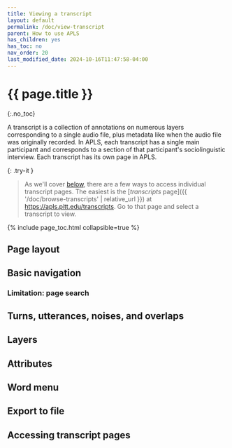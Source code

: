 ```yaml
---
title: Viewing a transcript
layout: default
permalink: /doc/view-transcript
parent: How to use APLS
has_children: yes
has_toc: no
nav_order: 20
last_modified_date: 2024-10-16T11:47:58-04:00
---
```


# {{ page.title }}
{:.no_toc}

A <span class="keyterm">transcript</span> is a collection of <span class="keyterm">annotations</span> on numerous <span class="keyterm">layers</span> corresponding to a single audio file, plus metadata like when the audio file was originally recorded.
In APLS, each transcript has a single <span class="keyterm">main participant</span> and corresponds to a section of that participant's sociolinguistic interview.
Each transcript has its own page in APLS.

{: .try-it }
> As we'll cover [below](#accessing-transcript-pages), there are a few ways to access individual transcript pages.
> The easiest is the [_transcripts_ page]({{ '/doc/browse-transcripts' | relative_url }}) at <https://apls.pitt.edu/transcripts>. 
> Go to that page and select a transcript to view.

{% include page_toc.html collapsible=true %}


## Page layout




## Basic navigation

<!-- Play controls -->
<!-- Prev/next -->


### Limitation: page search

<!-- Can't do it for multi-annotation tags. Instead, use search -->

## Turns, utterances, noises, and overlaps



## Layers

<!-- Toggling on and off, projects -->
<!-- Mention notation, with links -->
<!-- Mention IPA vs. Raw for phono layers -->


## Attributes



## Word menu <!-- Maybe---this might come up in Basic nav instead when discussing play controls -->



## Export to file



## Accessing transcript pages

<!-- Thru /transcripts, Prev/next buttons, search results, direct from URL -->
